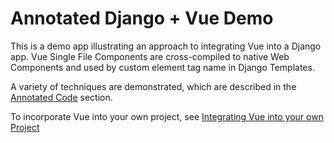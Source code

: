 # Annotated Django + Vue Demo

This is a demo app illustrating an approach to integrating Vue into a Django app. Vue Single File Components are 
cross-compiled to native Web Components and used by custom element tag name in Django Templates.

A variety of techniques are demonstrated, which are described in the [Annotated Code](#annotated-code) section.

To incorporate Vue into your own project, see [Integrating Vue into your own Project](#integrating-vue-into-your-own-project)

